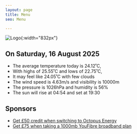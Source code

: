 ```yaml
---
layout: page
title: Menu
seo: Menu

---
```


![Logo](/images/logo.jpg){:width="832px"}

<!-- weather_marker starts -->
## On Saturday, 16 August 2025

- The average temperature today is 24.12˚C,
- With highs of 25.55˚C and lows of 22.75˚C,
- It may feel like 24.05˚C with few clouds
- The wind speed is 4.63m/s and visibility is 10000m
- The pressure is 1026hPa and humidity is 56%
- The sun will rise at 04:54 and set at 19:30

<!-- weather_marker ends -->

## Sponsors

- [Get £50 credit when switching to Octopus Energy](https://bit.ly/3oD1nnS)
- [Get £75 when taking a 1000mb YouFibre broadband plan](https://aklam.io/91zWhU?)
